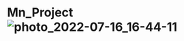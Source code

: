 # Mn_Project![photo_2022-07-16_16-44-11](https://user-images.githubusercontent.com/91363364/179905823-d30dda6b-d253-4272-9960-34113e01e7a9.jpg)
